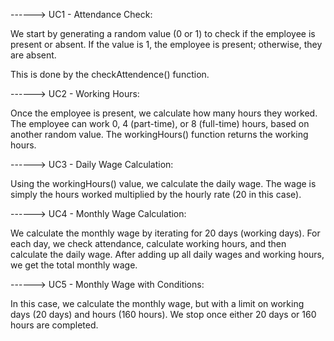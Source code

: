 ------> UC1 - Attendance Check:

We start by generating a random value (0 or 1) to check if the employee is present or absent.
If the value is 1, the employee is present; 
otherwise, they are absent.

This is done by the checkAttendence() function.


------> UC2 - Working Hours:

Once the employee is present, we calculate how many hours they worked.
The employee can work 0, 4 (part-time), or 8 (full-time) hours, based on another random value.
The workingHours() function returns the working hours.


------> UC3 - Daily Wage Calculation:

Using the workingHours() value, we calculate the daily wage.
The wage is simply the hours worked multiplied by the hourly rate (20 in this case).


------> UC4 - Monthly Wage Calculation:

We calculate the monthly wage by iterating for 20 days (working days).
For each day, we check attendance, calculate working hours, and then calculate the daily wage.
After adding up all daily wages and working hours, we get the total monthly wage.


------> UC5 - Monthly Wage with Conditions:

In this case, we calculate the monthly wage, but with a limit on working days (20 days) and hours (160 hours).
We stop once either 20 days or 160 hours are completed.